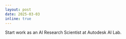 ```yaml
---
layout: post
date: 2025-03-03
inline: true
---
```


Start work as an AI Research Scientist at Autodesk AI Lab.
